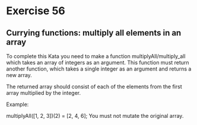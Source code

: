 # Exercise 56

## Currying functions: multiply all elements in an array

To complete this Kata you need to make a function multiplyAll/multiply_all which takes an array of integers as an argument. This function must return another function, which takes a single integer as an argument and returns a new array.

The returned array should consist of each of the elements from the first array multiplied by the integer.

Example:

multiplyAll([1, 2, 3])(2) = [2, 4, 6];
You must not mutate the original array.
